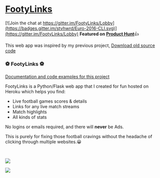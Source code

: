 # [FootyLinks](http://footylinks.herokuapp.com/live)

[![Join the chat at https://gitter.im/FootyLinks/Lobby](https://badges.gitter.im/stvhwrd/Euro-2016-CLI.svg)](https://gitter.im/FootyLinks/Lobby)
**Featured on [Product Hunt](https://www.producthunt.com/tech/euro-2016-on-mac-terminal)**:thumbsup:

This web app was inspired by my previous project, [Download old source code](https://github.com/jctissier/Football-CLI)

### :soccer: FootyLinks :soccer: ###
[Documentation and code examples for this project](http://bit.ly/2jdn8sF)

FootyLinks is a Python/Flask web app that I created for fun hosted on Heroku which helps you find:

* Live football games scores & details
* Links for any live match streams
* Match highlights
* All kinds of stats


No logins or emails required, and there will **never** be Ads. 

This is purely for fixing those football cravings without the headache of clicking through multiple websites.😀

<br/>

![](https://github.com/jctissier/Euro2016_TerminalApp/blob/master/Documentation/livestreams.gif)

![](https://github.com/jctissier/Euro2016_TerminalApp/blob/master/Documentation/highlights_stream.gif)

  
